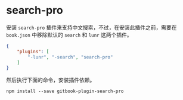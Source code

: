 # search-pro

安装 `search-pro` 插件来支持中文搜索，不过，在安装此插件之前，需要在 `book.json` 中移除默认的 `search` 和 `lunr` 这两个插件。

```json
{
    "plugins": [
        "-lunr", "-search", "search-pro"
    ]
}
```

然后执行下面的命令，安装插件依赖。

```shell
npm install --save gitbook-plugin-search-pro
```

